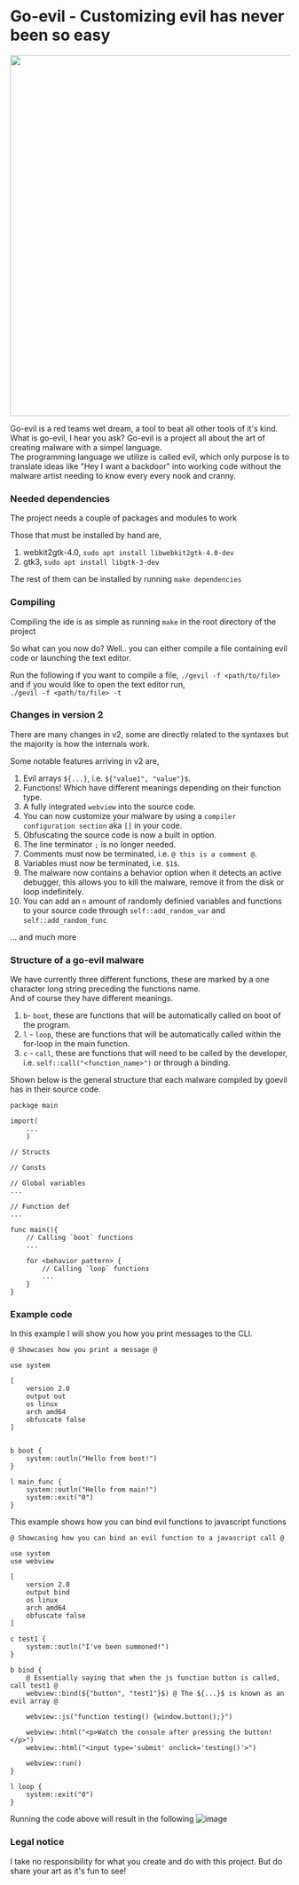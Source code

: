 # Go-evil - Customizing evil has never been so easy

<img src="https://github.com/TeamPhoneix/go-evil/blob/v1/pictures/logo.png?raw=true" width="650"/>

Go-evil is a red teams wet dream, a tool to beat all other tools of it's kind.<br>
What is go-evil, I hear you ask? Go-evil is a project all about the art of creating malware with a simpel language.<br>
The programming language we utilize is called evil, which only purpose is to translate ideas like "Hey I want a backdoor" into working code without the malware artist needing to know every every nook and cranny.<br> 

### Needed dependencies
The project needs a couple of packages and modules to work

Those that must be installed by hand are,
1. webkit2gtk-4.0, `sudo apt install libwebkit2gtk-4.0-dev`
2. gtk3, `sudo apt install libgtk-3-dev`

The rest of them can be installed by running `make dependencies`

### Compiling
Compiling the ide is as simple as running `make` in the root directory of the project <br>

So what can you now do? Well.. you can either compile a file containing evil code or launching the text editor.

Run the following if you want to compile a file, `./gevil -f <path/to/file>` and if you would like to open the text editor run,
<br/>`./gevil -f <path/to/file> -t`

### Changes in version 2
There are many changes in v2, some are directly related to the syntaxes but the majority is how the internals work.

Some notable features arriving in v2 are,
1. Evil arrays `${...}`, i.e. `${"value1", "value"}$`.
2. Functions! Which have different meanings depending on their function type.
3. A fully integrated `webview` into the source code.
4. You can now customize your malware by using a `compiler configuration section` aka `[]` in your code.
5. Obfuscating the source code is now a built in option.
6. The line terminator `;` is no longer needed.
7. Comments must now be terminated, i.e. `@ this is a comment @`.
8. Variables must now be terminated, i.e. `$1$`.
9. The malware now contains a behavior option when it detects an active debugger, this allows you to kill the malware, remove it from the disk or loop indefinitely.
10. You can add an `n` amount of randomly definied variables and functions to your source code through `self::add_random_var` and `self::add_random_func`

... and much more    
    
### Structure of a go-evil malware
We have currently three different functions, these are marked by a one character long string preceding the functions name.<br/>
And of course they have different meanings.

1. `b`- `boot`, these are functions that will be automatically called on boot of the program.
2. `l` - `loop`, these are functions that will be automatically called within the for-loop in the main function.
3. `c` - `call`, these are functions that will need to be called by the developer, i.e. `self::call("<function_name>")` or through a binding.

Shown below is the general structure that each malware compiled by goevil has in their source code.
```
package main

import(
    ...
    )

// Structs

// Consts

// Global variables
...

// Function def
...

func main(){
    // Calling `boot` functions
    ...

    for <behavior pattern> {
        // Calling `loop` functions
        ...
    }
}

```

### Example code
In this example I will show you how you print messages to the CLI.
```
@ Showcases how you print a message @

use system

[
    version 2.0
    output out
    os linux
    arch amd64
    obfuscate false
]


b boot {
    system::outln("Hello from boot!")
}

l main_func {
    system::outln("Hello from main!")
    system::exit("0")
}
```

This example shows how you can bind evil functions to javascript functions
```
@ Showcasing how you can bind an evil function to a javascript call @

use system
use webview

[
    version 2.0
    output bind
    os linux
    arch amd64
    obfuscate false
]

c test1 {
    system::outln("I've been summoned!")
}

b bind {
    @ Essentially saying that when the js function button is called, call test1 @
    webview::bind(${"button", "test1"}$) @ The ${...}$ is known as an evil array @ 

    webview::js("function testing() {window.button();}")

    webview::html("<p>Watch the console after pressing the button!</p>")
    webview::html("<input type='submit' onclick='testing()'>")

    webview::run()
}

l loop {
    system::exit("0")
}
```
Running the code above will result in the following
![image](https://user-images.githubusercontent.com/14398606/189844664-0d870f9a-4a27-401f-a6ec-619fb8556cd4.png)


### Legal notice
I take no responsibility for what you create and do with this project. But do share your art as it's fun to see!




